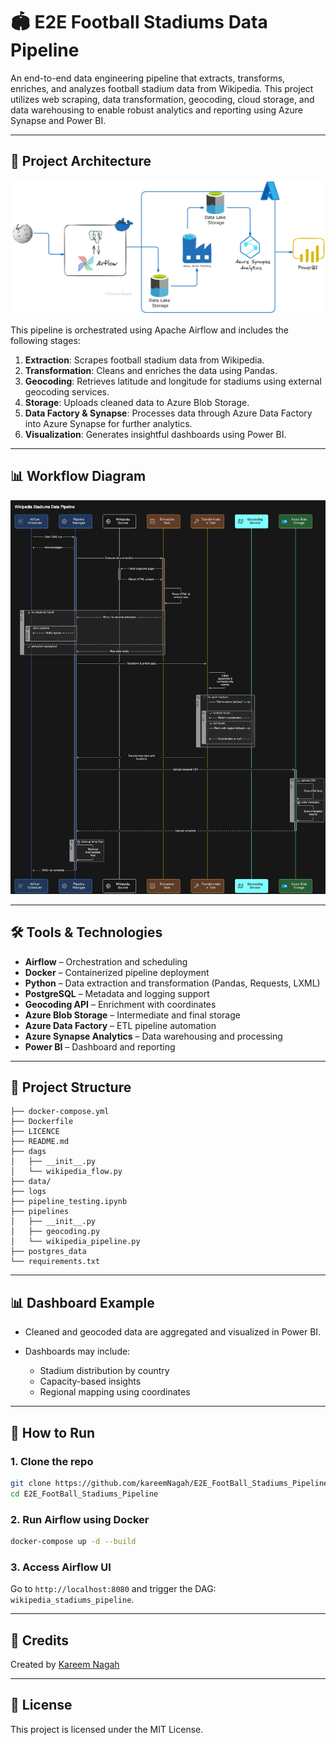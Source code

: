 # 🏟️ E2E Football Stadiums Data Pipeline

An end-to-end data engineering pipeline that extracts, transforms, enriches, and analyzes football stadium data from Wikipedia. This project utilizes web scraping, data transformation, geocoding, cloud storage, and data warehousing to enable robust analytics and reporting using Azure Synapse and Power BI.

---

## 🚀 Project Architecture

![Cloud Architecture](images/Architecture.png)

This pipeline is orchestrated using Apache Airflow and includes the following stages:

1. **Extraction**: Scrapes football stadium data from Wikipedia.
2. **Transformation**: Cleans and enriches the data using Pandas.
3. **Geocoding**: Retrieves latitude and longitude for stadiums using external geocoding services.
4. **Storage**: Uploads cleaned data to Azure Blob Storage.
5. **Data Factory & Synapse**: Processes data through Azure Data Factory into Azure Synapse for further analytics.
6. **Visualization**: Generates insightful dashboards using Power BI.

---

## 📊 Workflow Diagram

![Wikipedia Stadiums Data Pipeline](./images/diagram-export-5-13-2025-5_44_45-PM.png)


---

## 🛠️ Tools & Technologies

* **Airflow** – Orchestration and scheduling
* **Docker** – Containerized pipeline deployment
* **Python** – Data extraction and transformation (Pandas, Requests, LXML)
* **PostgreSQL** – Metadata and logging support
* **Geocoding API** – Enrichment with coordinates
* **Azure Blob Storage** – Intermediate and final storage
* **Azure Data Factory** – ETL pipeline automation
* **Azure Synapse Analytics** – Data warehousing and processing
* **Power BI** – Dashboard and reporting

---

## 📂 Project Structure

```
├── docker-compose.yml
├── Dockerfile
├── LICENCE
├── README.md
├── dags
│   ├── __init__.py
│   └── wikipedia_flow.py
├── data/
├── logs
├── pipeline_testing.ipynb
├── pipelines
│   ├── __init__.py
│   ├── geocoding.py
│   └── wikipedia_pipeline.py
├── postgres_data 
└── requirements.txt
```

---

## 📊 Dashboard Example

* Cleaned and geocoded data are aggregated and visualized in Power BI.
* Dashboards may include:

  * Stadium distribution by country
  * Capacity-based insights
  * Regional mapping using coordinates

---

## 🧪 How to Run

### 1. Clone the repo

```bash
git clone https://github.com/kareemNagah/E2E_FootBall_Stadiums_Pipeline.git
cd E2E_FootBall_Stadiums_Pipeline
```

### 2. Run Airflow using Docker

```bash
docker-compose up -d --build
```

### 3. Access Airflow UI

Go to `http://localhost:8080` and trigger the DAG: `wikipedia_stadiums_pipeline`.

---

## 🤝 Credits

Created by [Kareem Nagah](https://www.linkedin.com/in/kareem-nagah-81328022a/)

---

## 📄 License

This project is licensed under the MIT License.
